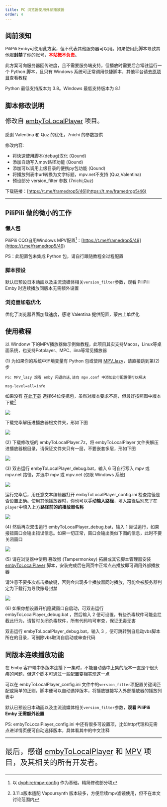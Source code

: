 ```yaml
---
title: PC 浏览器使用外部播放器
order: 4
---
```

## 阅前须知
<p>
    PiliPili Emby可使用此方案，但不代表其他服务器可以用。如果使用此脚本导致其他服<strong>封禁</strong>了你的账号，<strong><span style="color: red;">本站概不负责</span></strong>。
</p>

此方案可向服务器回传进度，且不需要服务端支持，但播放时需要后台常驻运行一个 Python 脚本，且只有 Windows 系统可正常调用快捷脚本，其他平台请去[原项目](https://github.com/kjtsune/embyToLocalPlayer)查看教程

Python 最低支持版本为 3.8。Windows 最低支持版本为 8.1


## 脚本修改说明
<p style="font-size: 20px;">修改自 <a href="https://github.com/kjtsune/embyToLocalPlayer" style="font-size: 20px;">embyToLocalPlayer</a> 项目。</p>
感谢 Valentina 和 Quz 的优化，7nichi 的参数提供

修改内容:

- 将快速使用脚本(debug)汉化 (Qound)
- 添加自动写入mpv路径功能 (Qound)
- 添加可以调用上级目录的便携py包功能 (Qound)
- 将播放列表中url转换为文字标题，mpv.net不支持 (Quz,Valentina)
- 预设部分 version_filter 参数 (7nichi,Quz)


下载链接：[https://t.me/framedrop5/46](https://t.me/framedrop5/46)


---
## PiliPili 做的微小的工作

### 懒人包
PiliPili CQO自用Windows MPV配置[^1]：[https://t.me/framedrop5/49](https://t.me/framedrop5/49) 

PS：此配置包未集成 Python 包，请自行跟随教程全过程配置
### 脚本预设
默认已预设日本动画以及主流流媒体相关`version_filter`参数，观看 PiliPili Emby 时连续播放同版本无需额外设置
### 浏览器加载优化
优化了浏览器界面加载速度，感谢 Valentina 提供配置，蒙古上单优化
## 使用教程
以 Windonw 下的MPV播放器做示例做教程，此项目其实支持Macos，Linux等桌面系统，也支持Potplayer、MPC、iina等常见播放器

(1) 为如果你的系统中环境变量有 Python 包或使用 [MPV_lazy](https://github.com/hooke007/MPV_lazy)，请直接跳到第(2)步
```
PS: MPV_lazy 观看 emby 闪退的话,请向 mpv.conf 中添加此行配置便可以解决

msg-level=all=info
```

如果没有 [在此下载](https://www.python.org/downloads/windows/) 选择64位便携包，虽然对版本要求不高，但最好按照图中版本下载[^2]

![](https://img.155155155.xyz/i/2024/02/1708139219.webp)

下载完毕解压进播放器根文件夹，形如下图

![](https://img.155155155.xyz/i/2024/02/1708139236.webp)

(2) 下载修改版的 embyToLocalPlayer.7z，将 embyToLocalPlayer 文件夹解压进播放器根目录，请保证文件夹只有一层，不要嵌套多层，形如下图

![](https://img.155155155.xyz/i/2024/02/1708139789.webp)


(3) 双击运行 embyToLocalPlayer_debug.bat，输入 6 可自行写入 mpv 或 mpv.net 路径，并选中 mpv 或 mpv.net (仅限 Windows 系统)

![](https://img.155155155.xyz/i/2024/02/1708139973.webp)

运行完毕后，用任意文本编辑器打开 embyToLocalPlayer_config.ini 检查路径是否设置正确。使用其他播放器时，你也可以**手动输入路径**，填入路径后别忘了在`player`中填入上方**路径前的的播放器名称**

![](https://img.155155155.xyz/i/2024/02/1708140652.webp)

(4) 然后再次双击运行 embyToLocalPlayer_debug.bat，输入 1 尝试运行，如果报错窗口会输出错误信息。如果一切正常，窗口会输出类似下图的信息，此时不要关闭窗口

![](https://img.155155155.xyz/i/2024/02/1708140004.webp)

(5) 请在浏览器中使用 篡改猴 (Tampermonkey) 拓展或其它脚本管理器安装 [embyToLocalPlayer](https://greasyfork.org/zh-CN/scripts/448648) 脚本，安装完成后在网页中正常点击播放即可调用外部播放器

请注意不要多次点击播放键，否则会出现多个播放器同时播放，可能会被服务器判定为下载行为导致账号封禁

![](https://img.155155155.xyz/i/2024/02/1708140028.webp)



(6) 如果你想设置开机隐藏窗口自启动，可双击运行 embyToLocalPlayer_debug.bat ，然后输入 2 便可设置，有些杀毒软件可能会拦截此行为，请暂时关闭杀毒软件，所有代码均可审查，保证无毒无害

双击运行 embyToLocalPlayer_debug.bat，输入 3 ，便可跳转到自启动vbs脚本所在的目录，可删除vbs取消自启动或审查代码
## 同版本连续播放功能
在 Emby 客户端中多版本连播下一集时，不能自动选中上集的版本一直是个很头疼的问题，但这个脚本可通过一些配置变相实现这一点

可以在 embyToLocalPlayer_config.ini 文件中的`version_filter`项配置关键词匹配或简单的正则，脚本便可以自动选择版本，将播放链接写入外部播放器的播放列表中

默认已预设日本动画以及主流流媒体相关`version_filter`参数，**观看 PiliPili Emby 无需额外设置**


PS: embyToLocalPlayer_config.ini 中还有很多可设置项，比如http代理和无需点进详情页便可自动选择版本，具体看其中的中文注释

---

<p style="font-size: 24px;">
    最后，感谢 <a href="https://github.com/kjtsune/embyToLocalPlayer">embyToLocalPlayer</a> 和 <a href="https://mpv.io/">MPV</a> 项目，及其相关的所有开发者。
</p>


[^1]:以 [dyphire/mpv-config](https://github.com/dyphire/mpv-config/) 作为基础，精简修改部分项
[^2]:3.11.x版本适配 Vapoursynth 版本较多，方便后续mpv滤镜使用，但不在本文讨论范围内



